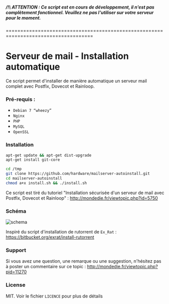 ##### /!\ ATTENTION : Ce script est en cours de développement, il n'est pas complètement fonctionnel. Veuillez ne pas l'utiliser sur votre serveur pour le moment.

====================================================================================

Serveur de mail - Installation automatique
==========================================

Ce script permet d'installer de manière automatique un serveur mail complet avec Postfix, Dovecot et Rainloop.

### Pré-requis :

- ``Debian 7 “wheezy”``
- ``Nginx``
- ``PHP``
- ``MySQL``
- ``OpenSSL``

### Installation

```bash
apt-get update && apt-get dist-upgrade
apt-get install git-core
```

```bash
cd /tmp
git clone https://github.com/hardware/mailserver-autoinstall.git
cd mailserver-autoinstall
chmod a+x install.sh && ./install.sh
```

Ce script est tiré du tutoriel "Installation sécurisée d'un serveur de mail avec Postfix, Dovecot et Rainloop" : http://mondedie.fr/viewtopic.php?id=5750

### Schéma

![schema](https://meshup.net/img/mail-server-tutorial/schema.png "schema")

Inspiré du script d'installation de rutorrent de ``Ex_Rat`` : https://bitbucket.org/exrat/install-rutorrent

### Support

Si vous avez une question, une remarque ou une suggestion, n'hésitez pas à poster un commentaire sur ce topic : http://mondedie.fr/viewtopic.php?pid=11270

### License
MIT. Voir le fichier ``LICENCE`` pour plus de détails

